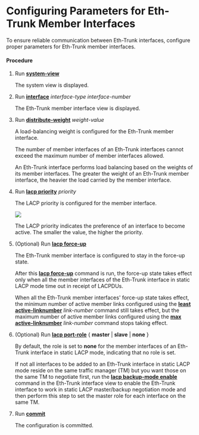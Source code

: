 Configuring Parameters for Eth-Trunk Member Interfaces
======================================================

To ensure reliable communication between Eth-Trunk interfaces, configure proper parameters for Eth-Trunk member interfaces.

#### Procedure

1. Run [**system-view**](cmdqueryname=system-view)
   
   
   
   The system view is displayed.
2. Run [**interface**](cmdqueryname=interface) *interface-type* *interface-number*
   
   
   
   The Eth-Trunk member interface view is displayed.
3. Run [**distribute-weight**](cmdqueryname=distribute-weight) *weight-value*
   
   
   
   A load-balancing weight is configured for the Eth-Trunk member interface.
   
   
   
   The number of member interfaces of an Eth-Trunk interfaces cannot exceed the maximum number of member interfaces allowed.
   
   An Eth-Trunk interface performs load balancing based on the weights of its member interfaces. The greater the weight of an Eth-Trunk member interface, the heavier the load carried by the member interface.
4. Run [**lacp priority**](cmdqueryname=lacp+priority) *priority*
   
   
   
   The LACP priority is configured for the member interface.
   
   
   
   ![](../../../../public_sys-resources/note_3.0-en-us.png) 
   
   The LACP priority indicates the preference of an interface to become active. The smaller the value, the higher the priority.
5. (Optional) Run [**lacp force-up**](cmdqueryname=lacp+force-up)
   
   
   
   The Eth-Trunk member interface is configured to stay in the force-up state.
   
   
   
   After this [**lacp force-up**](cmdqueryname=lacp+force-up) command is run, the force-up state takes effect only when all the member interfaces of the Eth-Trunk interface in static LACP mode time out in receipt of LACPDUs.
   
   When all the Eth-Trunk member interfaces' force-up state takes effect, the minimum number of active member links configured using the [**least active-linknumber**](cmdqueryname=least+active-linknumber) *link-number* command still takes effect, but the maximum number of active member links configured using the [**max active-linknumber**](cmdqueryname=max+active-linknumber) *link-number* command stops taking effect.
6. (Optional) Run [**lacp port-role**](cmdqueryname=lacp+port-role) { **master** | **slave** | **none** }
   
   
   
   By default, the role is set to **none** for the member interfaces of an Eth-Trunk interface in static LACP mode, indicating that no role is set.
   
   If not all interfaces to be added to an Eth-Trunk interface in static LACP mode reside on the same traffic manager (TM) but you want those on the same TM to negotiate first, run the [**lacp backup-mode enable**](cmdqueryname=lacp+backup-mode+enable) command in the Eth-Trunk interface view to enable the Eth-Trunk interface to work in static LACP master/backup negotiation mode and then perform this step to set the master role for each interface on the same TM.
7. Run [**commit**](cmdqueryname=commit)
   
   
   
   The configuration is committed.